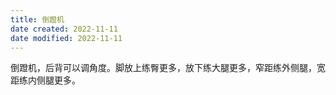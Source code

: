 ```yaml
---
title: 倒蹬机
date created: 2022-11-11
date modified: 2022-11-11
---
```

    

倒蹬机，后背可以调角度。脚放上练臀更多，放下练大腿更多，窄距练外侧腿，宽距练内侧腿更多。
